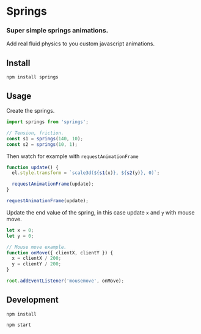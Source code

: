 # Springs

### Super simple springs animations.
Add real fluid physics to you custom javascript animations.

## Install
`npm install springs`

## Usage

Create the springs.
```js
import springs from 'springs';

// Tension, friction.
const s1 = springs(140, 10);
const s2 = springs(10, 1);
```


Then watch for example with `requestAnimationFrame`

```js
function update() {
  el.style.transform = `scale3d(${s1(x)}, ${s2(y)}, 0)`;

  requestAnimationFrame(update);
}

requestAnimationFrame(update);
```

Update the end value of the spring, in this case update `x` and `y` with mouse move.
```js
let x = 0;
let y = 0;

// Mouse move example.
function onMove({ clientX, clientY }) {
  x = clientX / 200;
  y = clientY / 200;
}

root.addEventListener('mousemove', onMove);
```

## Development
`npm install`

`npm start`
